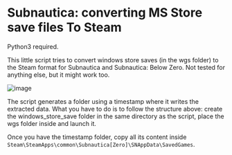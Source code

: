 # Subnautica: converting MS Store save files To Steam

Python3 required. 

This little script tries to convert windows store saves (in the wgs folder) to the Steam format for Subnautica and Subnautica: Below Zero.
Not tested for anything else, but it might work too.

![image](https://github.com/user-attachments/assets/dcb9ee21-1f2e-4783-979a-9d696eadcfc7)

The script generates a folder using a timestamp where it writes the extracted data. What you have to do is to follow the structure above: create the windows_store_save folder in the same directory as the script, place the wgs folder inside and launch it. 

Once you have the timestamp folder, copy all its content inside `Steam\SteamApps\common\Subnautica[Zero]\SNAppData\SavedGames`. 
